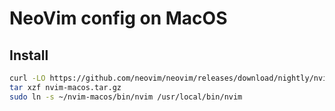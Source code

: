 # NeoVim config on MacOS

## Install

```bash
curl -LO https://github.com/neovim/neovim/releases/download/nightly/nvim-macos.tar.gz
tar xzf nvim-macos.tar.gz
sudo ln -s ~/nvim-macos/bin/nvim /usr/local/bin/nvim
```
